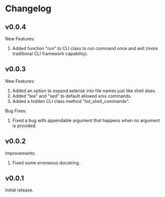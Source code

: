 Changelog
=========

## v0.0.4

New Features:

1. Added function "run" to CLI class to run command once and exit (more traditional CLI framework capability).

## v0.0.3

New Features:

1. Added an option to expand asterisk into file names just like shell does.
2. Added "tee" and "sed" to default allowed unix commands.
3. Added a hidden CLI class method "list_shell_commands".

Bug Fixes:

1. Fixed a bug with appendable argument that happens when no argument is provided.

## v0.0.2

Improvements:

1. Fixed some erroneous docstring.

## v0.0.1

Initial release.
